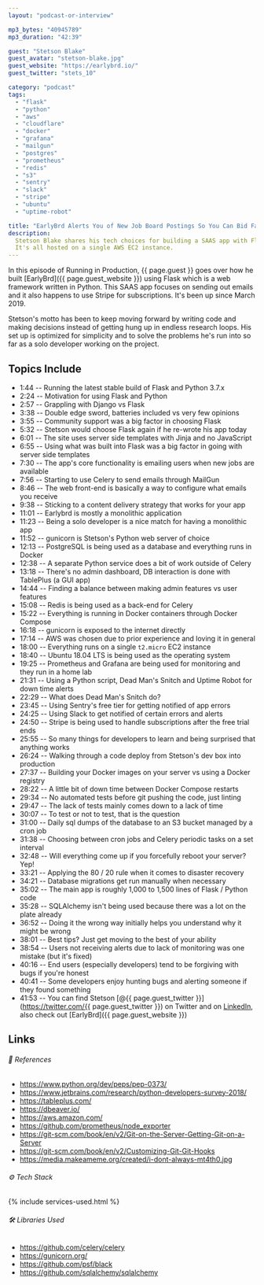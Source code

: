 ```yaml
---
layout: "podcast-or-interview"

mp3_bytes: "40945789"
mp3_duration: "42:39"

guest: "Stetson Blake"
guest_avatar: "stetson-blake.jpg"
guest_website: "https://earlybrd.io/"
guest_twitter: "stets_10"

category: "podcast"
tags:
  - "flask"
  - "python"
  - "aws"
  - "cloudflare"
  - "docker"
  - "grafana"
  - "mailgun"
  - "postgres"
  - "prometheus"
  - "redis"
  - "s3"
  - "sentry"
  - "slack"
  - "stripe"
  - "ubuntu"
  - "uptime-robot"

title: "EarlyBrd Alerts You of New Job Board Postings So You Can Bid Faster"
description:
  Stetson Blake shares his tech choices for building a SAAS app with Flask.
  It's all hosted on a single AWS EC2 instance.
---
```


In this episode of Running in Production, {{ page.guest }} goes over how he
built [EarlyBrd]({{ page.guest_website }}) using Flask which is a web framework
written in Python. This SAAS app focuses on sending out emails and it also
happens to use Stripe for subscriptions. It's been up since March 2019.

Stetson's motto has been to keep moving forward by writing code and making
decisions instead of getting hung up in endless research loops. His set up is
optimized for simplicity and to solve the problems he's run into so far as a
solo developer working on the project.

## Topics Include

- 1:44 -- Running the latest stable build of Flask and Python 3.7.x
- 2:24 -- Motivation for using Flask and Python
- 2:57 -- Grappling with Django vs Flask
- 3:38 -- Double edge sword, batteries included vs very few opinions
- 3:55 -- Community support was a big factor in choosing Flask
- 5:32 -- Stetson would choose Flask again if he re-wrote his app today
- 6:01 -- The site uses server side templates with Jinja and no JavaScript
- 6:55 -- Using what was built into Flask was a big factor in going with server side templates
- 7:30 -- The app's core functionality is emailing users when new jobs are available
- 7:56 -- Starting to use Celery to send emails through MailGun
- 8:46 -- The web front-end is basically a way to configure what emails you receive
- 9:38 -- Sticking to a content delivery strategy that works for your app
- 11:01 -- Earlybrd is mostly a monolithic application
- 11:23 -- Being a solo developer is a nice match for having a monolithic app
- 11:52 -- gunicorn is Stetson's Python web server of choice
- 12:13 -- PostgreSQL is being used as a database and everything runs in Docker
- 12:38 -- A separate Python service does a bit of work outside of Celery
- 13:18 -- There's no admin dashboard, DB interaction is done with TablePlus (a GUI app)
- 14:44 -- Finding a balance between making admin features vs user features
- 15:08 -- Redis is being used as a back-end for Celery
- 15:22 -- Everything is running in Docker containers through Docker Compose
- 16:18 -- gunicorn is exposed to the internet directly
- 17:14 -- AWS was chosen due to prior experience and loving it in general
- 18:00 -- Everything runs on a single `t2.micro` EC2 instance
- 18:40 -- Ubuntu 18.04 LTS is being used as the operating system
- 19:25 -- Prometheus and Grafana are being used for monitoring and they run in a home lab
- 21:31 -- Using a Python script, Dead Man's Snitch and Uptime Robot for down time alerts
- 22:29 -- What does Dead Man's Snitch do?
- 23:45 -- Using Sentry's free tier for getting notified of app errors
- 24:25 -- Using Slack to get notified of certain errors and alerts
- 24:50 -- Stripe is being used to handle subscriptions after the free trial ends
- 25:55 -- So many things for developers to learn and being surprised that anything works
- 26:24 -- Walking through a code deploy from Stetson's dev box into production
- 27:37 -- Building your Docker images on your server vs using a Docker registry
- 28:22 -- A little bit of down time between Docker Compose restarts
- 29:34 -- No automated tests before git pushing the code, just linting
- 29:47 -- The lack of tests mainly comes down to a lack of time
- 30:07 -- To test or not to test, that is the question
- 31:00 -- Daily sql dumps of the database to an S3 bucket managed by a cron job
- 31:38 -- Choosing between cron jobs and Celery periodic tasks on a set interval
- 32:48 -- Will everything come up if you forcefully reboot your server? Yep!
- 33:21 -- Applying the 80 / 20 rule when it comes to disaster recovery
- 34:21 -- Database migrations get run manually when necessary
- 35:02 -- The main app is roughly 1,000 to 1,500 lines of Flask / Python code
- 35:28 -- SQLAlchemy isn't being used because there was a lot on the plate already
- 36:52 -- Doing it the wrong way initially helps you understand why it might be wrong
- 38:01 -- Best tips? Just get moving to the best of your ability
- 38:54 -- Users not receiving alerts due to lack of monitoring was one mistake (but it's fixed)
- 40:16 -- End users (especially developers) tend to be forgiving with bugs if you're honest
- 40:41 -- Some developers enjoy hunting bugs and alerting someone if they found something
- 41:53 -- You can find Stetson [@{{ page.guest_twitter }}](https://twitter.com/{{ page.guest_twitter }}) on Twitter and on [LinkedIn](https://www.linkedin.com/in/stetson-blake-31635252/), also check out [EarlyBrd]({{ page.guest_website }})

## Links

###### 📄 References

- <https://www.python.org/dev/peps/pep-0373/>
- <https://www.jetbrains.com/research/python-developers-survey-2018/>
- <https://tableplus.com/>
- <https://dbeaver.io/>
- <https://aws.amazon.com/>
- <https://github.com/prometheus/node_exporter>
- <https://git-scm.com/book/en/v2/Git-on-the-Server-Getting-Git-on-a-Server>
- <https://git-scm.com/book/en/v2/Customizing-Git-Git-Hooks>
- <https://media.makeameme.org/created/i-dont-always-mt4th0.jpg>

###### ⚙️ Tech Stack

{% include services-used.html %}

###### 🛠 Libraries Used

- <https://github.com/celery/celery>
- <https://gunicorn.org/>
- <https://github.com/psf/black>
- <https://github.com/sqlalchemy/sqlalchemy>
